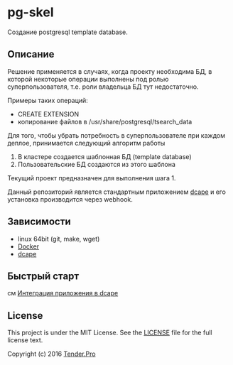pg-skel
=======

Создание postgresql template database.

Описание
--------

Решение применяется в случаях, когда проекту необходима БД, в которой некоторые операции выполнены под ролью суперпользователя, т.е. роли владельца БД тут недостаточно.

Примеры таких операций:

* CREATE EXTENSION
* копирование файлов в /usr/share/postgresql/tsearch_data

Для того, чтобы убрать потребность в суперпользователе при каждом деплое, принимается следующий алгоритм работы

1. В кластере создается шаблонная БД (template database)
2. Пользовательские БД создаются из этого шаблона

Текущий проект предназначен для выполнения шага 1.

Данный репозиторий является стандартным приложением [dcape](https://github.com/dopos/dcape) и его установка производится через webhook.

Зависимости
-----------

* linux 64bit (git, make, wget)
* [Docker](http://docker.io)
* [dcape](https://github.com/dopos/dcape)

Быстрый старт
-------------

см [Интеграция приложения в dcape](https://github.com/dopos/dcape/blob/master/DEPLOY.md)

License
-------

This project is under the MIT License. See the [LICENSE](LICENSE) file for the full license text.

Copyright (c) 2016 [Tender.Pro](http://www.tender.pro)
